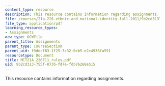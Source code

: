 ```yaml
---
content_type: resource
description: This resource contains information regarding assignments.
file: /courses/21a-226-ethnic-and-national-identity-fall-2011/9b2cd313755f073bfd7efdb76268eb15_MIT21A_226F11_rules.pdf
file_type: application/pdf
learning_resource_types:
- Assignments
ocw_type: OCWFile
parent_title: Assignments
parent_type: CourseSection
parent_uid: f0decf83-1f25-3c32-0cb5-e2e4936fa591
resourcetype: Document
title: MIT21A_226F11_rules.pdf
uid: 9b2cd313-755f-073b-fd7e-fdb76268eb15
---
```

This resource contains information regarding assignments.

